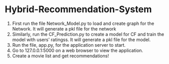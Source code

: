 # Hybrid-Recommendation-System

1) First run the file Network_Model.py to load and create graph for the Network. It will generate a pkl file for the network
2) Similarly, run the CF_Prediction.py to create a model for CF and train the model with users' ratingss. It will generate a pkl file for the model.
3) Run the file, app.py, for the application server to start.
4) Go to 127.0.0.1:5000 on a web browser to view the application.
5) Create a movie list and get recommendations!
